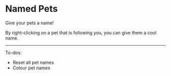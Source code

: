 # Named Pets
Give your pets a name!

By right-clicking on a pet that is following you, you can give them a cool name.

---

To-dos:
* Reset all pet names
* Colour pet names